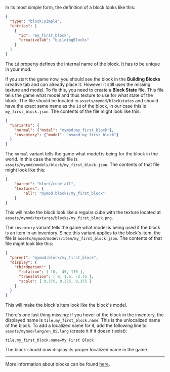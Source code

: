 In its most simple form, the definition of a block looks like this:
```json
{
  "type": "block:simple",
  "entries": [
    {
      "id": "my_first_block",
	  "creativeTab": "buildingBlocks"
    }
  ]
}
```

The `id` property defines the internal name of the block. It has to be unique in your mod.

If you start the game now, you should see the block in the **Building Blocks** creative tab and can already place it.
However it still uses the missing texture and model. To fix this, you need to create a **Block State** file. This file tells the game what model and thus texture to use
for what state of the block. The file should be located in `assets/mymod/blockstates` and should have the exact same name as the `id` of the block, in our case this is `my_first_block.json`. The contents of the file might look like this:

```json
{
  "variants": {
	"normal": {"model": "mymod:my_first_block"},
	"inventory": {"model": "mymod:my_first_block"}
  }
}
```

The `normal` variant tells the game what model is being for the block in the world. In this case the model file is `assets/mymod/models/block/my_first_block.json`. The contents of that file might look like this:
```json
{
    "parent": "block/cube_all",
    "textures": {
        "all": "mymod:blocks/my_first_block"
    }
}
```
This will make the block look like a regular cube with the texture located at `assets/mymod/textures/blocks/my_first_block.png`.

The `inventory` variant tells the game what model is being used if the block is an item in an inventory. Since this variant applies to the block's item, the file is `assets/mymod/models/item/my_first_block.json`. The contents of that file might look like this:
```json
{
  "parent": "mymod:block/my_first_block",
  "display": {
    "thirdperson": {
      "rotation": [ 10, -45, 170 ],
      "translation": [ 0, 1.5, -2.75 ],
      "scale": [ 0.375, 0.375, 0.375 ]
    }
  }
}
```
This will make the block's item look like the block's model.

There's one last thing missing: if you hover of the block in the inventory, the displayed name is `tile.my_first_block.name`. This is the unlocalized name of the block. To add a localized name for it, add the following line to `assets/mymod/lang/en_US.lang` (create it if it doesn't exist):

```
tile.my_first_block.name=My First Block
```

The block should now display its proper localized name in the game.
***
More information about blocks can be found [here](Blocks).